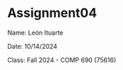 # Assignment04


Name: León Ituarte<br/>


Date: 10/14/2024<br/>


Class: Fall 2024 - COMP 690 (75616)

